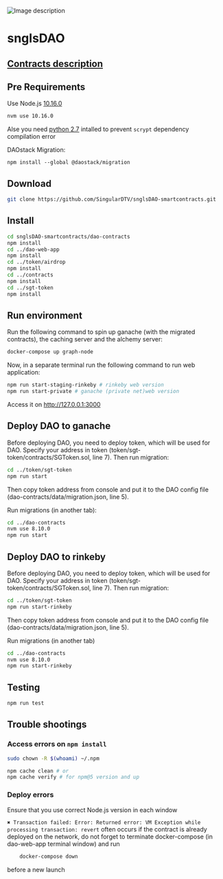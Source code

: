 ![Image description](https://github.com/SingularDTV/snglsDAO-whitepaper/blob/master/images/logo.png?raw=true)

# snglsDAO

## [Contracts description](Contracts-description.md) 

## Pre Requirements

Use Node.js [10.16.0](https://itnext.io/nvm-the-easiest-way-to-switch-node-js-environments-on-your-machine-in-a-flash-17babb7d5f1b)

```sh
nvm use 10.16.0
```

Alse you need [python 2.7](https://www.python.org/downloads/) intalled to prevent `scrypt` dependency compilation error

DAOstack Migration:

```
npm install --global @daostack/migration
```

## Download

```sh
git clone https://github.com/SingularDTV/snglsDAO-smartcontracts.git
```

## Install

```sh
cd snglsDAO-smartcontracts/dao-contracts
npm install
cd ../dao-web-app
npm install
cd ../token/airdrop
npm install
cd ../contracts
npm install
cd ../sgt-token
npm install
```

## Run environment

Run the following command to spin up ganache (with the migrated contracts), the caching server and the alchemy server:

```sh
docker-compose up graph-node
```

Now, in a separate terminal run the following command to run web application:

```sh
npm run start-staging-rinkeby # rinkeby web version
npm run start-private # ganache (private net)web version
```

Access it on http://127.0.0.1:3000

## Deploy DAO to ganache

Before deploying DAO, you need to deploy token, which will be used for DAO.
Specify your address in token (token/sgt-token/contracts/SGToken.sol, line 7).
Then run migration:

```sh
cd ../token/sgt-token
npm run start
```

Then copy token address from console and put it to the DAO config file (dao-contracts/data/migration.json, line 5).

Run migrations (in another tab):

```sh
cd ../dao-contracts
nvm use 8.10.0
npm run start
```

## Deploy DAO to rinkeby

Before deploying DAO, you need to deploy token, which will be used for DAO.
Specify your address in token (token/sgt-token/contracts/SGToken.sol, line 7).
Then run migration:

```sh
cd ../token/sgt-token
npm run start-rinkeby
```

Then copy token address from console and put it to the DAO config file (dao-contracts/data/migration.json, line 5).

Run migrations (in another tab)

```sh
cd ../dao-contracts
nvm use 8.10.0
npm run start-rinkeby
```

## Testing

```sh
npm run test
```

## Trouble shootings

### Access errors on `npm install`

```sh
sudo chown -R $(whoami) ~/.npm
```

```sh
npm cache clean # or
npm cache verify # for npm@5 version and up
```

### Deploy errors

Ensure that you use correct Node.js version in each window

`✖ Transaction failed: Error: Returned error: VM Exception while processing transaction: revert` often occurs if the contract is already deployed on the network, do not forget to terminate docker-compose (in dao-web-app terminal window) and run

```sh
    docker-compose down
```

before a new launch
